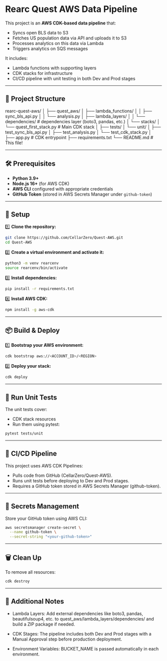 # Rearc Quest AWS Data Pipeline

This project is an **AWS CDK-based data pipeline** that:
- Syncs open BLS data to S3
- Fetches US population data via API and uploads it to S3
- Processes analytics on this data via Lambda
- Triggers analytics on SQS messages

It includes:
- Lambda functions with supporting layers
- CDK stacks for infrastructure
- CI/CD pipeline with unit testing in both Dev and Prod stages

---

## 🚀 Project Structure

rearc-quest-aws/
│
├── quest_aws/
│ ├── lambda_functions/
│ │ ├── sync_bls_api.py
│ │ └── analysis.py
│ ├── lambda_layers/
│ │ └── dependencies/ # dependencies layer (boto3, pandas, etc.)
│ └── stacks/
│ └── quest_first_stack.py # Main CDK stack
│
├── tests/
│ └── unit/
│ ├── test_sync_bls_api.py
│ ├── test_analysis.py
│ └── test_cdk_stack.py
│
├── app.py # CDK entrypoint
├── requirements.txt
└── README.md # This file!


---

## 🛠️ Prerequisites

- **Python 3.9+**  
- **Node.js 16+** (for AWS CDK)  
- **AWS CLI** configured with appropriate credentials  
- **GitHub Token** (stored in AWS Secrets Manager under `github-token`)

---

## 🧩 Setup

1️⃣ **Clone the repository:**
```bash
git clone https://github.com/CellarZero/Quest-AWS.git
cd Quest-AWS
```

2️⃣ **Create a virtual environment and activate it:**
```bash
python3 -m venv rearcenv
source rearcenv/bin/activate
```

3️⃣ **Install dependencies:**
```bash
pip install -r requirements.txt
```

4️⃣ **Install AWS CDK:**
```bash
npm install -g aws-cdk
```

---

## 📦 Build & Deploy

1️⃣ **Bootstrap your AWS environment:**
```bash
cdk bootstrap aws://<ACCOUNT_ID>/<REGION>
```

2️⃣ **Deploy your stack:**
```bash
cdk deploy
```

---

## 🧪 Run Unit Tests

The unit tests cover:
* CDK stack resources
* Run them using pytest:
```bash
pytest tests/unit
```

--- 

## 🔄 CI/CD Pipeline
This project uses AWS CDK Pipelines:
* Pulls code from GitHub (CellarZero/Quest-AWS).
* Runs unit tests before deploying to Dev and Prod stages.
* Requires a GitHub token stored in AWS Secrets Manager (github-token).

---

## 🔐 Secrets Management
Store your GitHub token using AWS CLI:
```bash
aws secretsmanager create-secret \
  --name github-token \
  --secret-string "<your-github-token>"
```

---

## 🗑️ Clean Up
To remove all resources:
```bash
cdk destroy
```

---

## 🔎 Additional Notes
* Lambda Layers: Add external dependencies like boto3, pandas, beautifulsoup4, etc. to quest_aws/lambda_layers/dependencies/ and build a ZIP package if needed.

* CDK Stages: The pipeline includes both Dev and Prod stages with a Manual Approval step before production deployment.

* Environment Variables: BUCKET_NAME is passed automatically in each environment.
